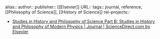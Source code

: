 alias::
author::
publisher:: [[Elsevier]]
URL::
tags:: journal, reference, [[Philosophy of Science]], [[History of Science]]
rel-projects::


- [Studies in History and Philosophy of Science Part B: Studies in History and Philosophy of Modern Physics | Journal | ScienceDirect.com by Elsevier](https://www.sciencedirect.com/journal/studies-in-history-and-philosophy-of-science-part-b-studies-in-history-and-philosophy-of-modern-physics)
